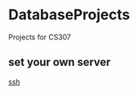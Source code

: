 # DatabaseProjects
Projects for CS307
## set your own server
[ssh](https://www.makeuseof.com/tag/beginners-guide-setting-ssh-linux-testing-setup/)
